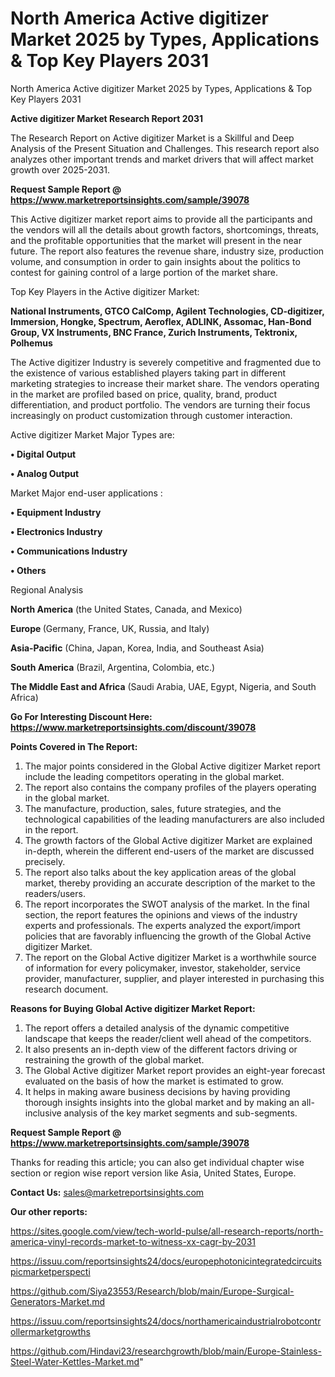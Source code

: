 # North America Active digitizer Market 2025 by Types, Applications & Top Key Players 2031
North America Active digitizer Market 2025 by Types, Applications & Top Key Players 2031

<strong>Active digitizer Market Research Report 2031</strong>

The Research Report on Active digitizer Market is a Skillful and Deep Analysis of the Present Situation and Challenges. This research report also analyzes other important trends and market drivers that will affect market growth over 2025-2031.

<strong>Request Sample Report @ <a href=https://www.marketreportsinsights.com/sample/39078>https://www.marketreportsinsights.com/sample/39078</a></strong>

This Active digitizer market report aims to provide all the participants and the vendors will all the details about growth factors, shortcomings, threats, and the profitable opportunities that the market will present in the near future. The report also features the revenue share, industry size, production volume, and consumption in order to gain insights about the politics to contest for gaining control of a large portion of the market share.

Top Key Players in the Active digitizer Market:

<strong>National Instruments, GTCO CalComp, Agilent Technologies, CD-digitizer, Immersion, Hongke, Spectrum, Aeroflex, ADLINK, Assomac, Han-Bond Group, VX Instruments, BNC France, Zurich Instruments, Tektronix, Polhemus</strong>

The Active digitizer Industry is severely competitive and fragmented due to the existence of various established players taking part in different marketing strategies to increase their market share. The vendors operating in the market are profiled based on price, quality, brand, product differentiation, and product portfolio. The vendors are turning their focus increasingly on product customization through customer interaction.

Active digitizer Market Major Types are:

<strong>•  Digital Output

•  Analog Output</strong>

Market Major end-user applications :

<strong>•  Equipment Industry

•  Electronics Industry

•  Communications Industry

•  Others</strong>

Regional Analysis

</u><strong><b>North America</b></strong> (the United States, Canada, and Mexico)

<strong><b>Europe </b></strong>(Germany, France, UK, Russia, and Italy)

<strong><b>Asia-Pacific</b></strong> (China, Japan, Korea, India, and Southeast Asia)

<strong><b>South America</b></strong> (Brazil, Argentina, Colombia, etc.)

<strong><b>The Middle East and Africa</b></strong> (Saudi Arabia, UAE, Egypt, Nigeria, and South Africa)

<strong>Go For Interesting Discount Here: <a href=https://www.marketreportsinsights.com/discount/39078>https://www.marketreportsinsights.com/discount/39078</a></strong>

<strong>Points Covered in The Report:</strong>
<ol>
  <li>The major points considered in the Global Active digitizer Market report include the leading competitors operating in the global market.</li>
  <li>The report also contains the company profiles of the players operating in the global market.</li>
  <li>The manufacture, production, sales, future strategies, and the technological capabilities of the leading manufacturers are also included in the report.</li>
  <li>The growth factors of the Global Active digitizer Market are explained in-depth, wherein the different end-users of the market are discussed precisely.</li>
  <li>The report also talks about the key application areas of the global market, thereby providing an accurate description of the market to the readers/users.</li>
  <li>The report incorporates the SWOT analysis of the market. In the final section, the report features the opinions and views of the industry experts and professionals. The experts analyzed the export/import policies that are favorably influencing the growth of the Global Active digitizer Market.</li>
  <li>The report on the Global Active digitizer Market is a worthwhile source of information for every policymaker, investor, stakeholder, service provider, manufacturer, supplier, and player interested in purchasing this research document.</li>
</ol>
<strong>Reasons for Buying Global Active digitizer Market Report:</strong>

<ol>
  <li>The report offers a detailed analysis of the dynamic competitive landscape that keeps the reader/client well ahead of the competitors.</li>
  <li>It also presents an in-depth view of the different factors driving or restraining the growth of the global market.</li>
  <li>The Global Active digitizer Market report provides an eight-year forecast evaluated on the basis of how the market is estimated to grow.</li>
  <li>It helps in making aware business decisions by having providing thorough insights insights into the global market and by making an all-inclusive analysis of the key market segments and sub-segments.</li>
</ol>
<strong>Request Sample Report @ <a href=https://www.marketreportsinsights.com/sample/39078>https://www.marketreportsinsights.com/sample/39078</a></strong>


Thanks for reading this article; you can also get individual chapter wise section or region wise report version like Asia, United States, Europe.

<strong>Contact Us:</strong>
sales@marketreportsinsights.com

<strong>Our other reports:</strong>

<a href=https://sites.google.com/view/tech-world-pulse/all-research-reports/north-america-vinyl-records-market-to-witness-xx-cagr-by-2031>https://sites.google.com/view/tech-world-pulse/all-research-reports/north-america-vinyl-records-market-to-witness-xx-cagr-by-2031</a>

<a href=https://issuu.com/reportsinsights24/docs/europephotonicintegratedcircuitspicmarketperspecti>https://issuu.com/reportsinsights24/docs/europephotonicintegratedcircuitspicmarketperspecti</a>

<a href=https://github.com/Siya23553/Research/blob/main/Europe-Surgical-Generators-Market.md>https://github.com/Siya23553/Research/blob/main/Europe-Surgical-Generators-Market.md</a>

<a href=https://issuu.com/reportsinsights24/docs/northamericaindustrialrobotcontrollermarketgrowths>https://issuu.com/reportsinsights24/docs/northamericaindustrialrobotcontrollermarketgrowths</a>

<a href=https://github.com/Hindavi23/researchgrowth/blob/main/Europe-Stainless-Steel-Water-Kettles-Market.md>https://github.com/Hindavi23/researchgrowth/blob/main/Europe-Stainless-Steel-Water-Kettles-Market.md</a>"
